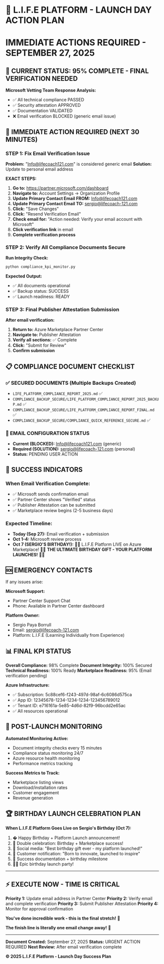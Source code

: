 # 🚀 L.I.F.E PLATFORM - LAUNCH DAY ACTION PLAN
# IMMEDIATE ACTIONS REQUIRED - SEPTEMBER 27, 2025

## 🎯 CURRENT STATUS: 95% COMPLETE - FINAL VERIFICATION NEEDED

**Microsoft Vetting Team Response Analysis:**
- ✅ All technical compliance PASSED
- ✅ Security attestation APPROVED  
- ✅ Documentation VALIDATED
- ❌ Email verification BLOCKED (generic email issue)

## 🚨 IMMEDIATE ACTION REQUIRED (NEXT 30 MINUTES)

### STEP 1: Fix Email Verification Issue

**Problem:** "Info@lifecoach121.com" is considered generic email
**Solution:** Update to personal email address

**EXACT STEPS:**
1. **Go to:** https://partner.microsoft.com/dashboard
2. **Navigate to:** Account Settings → Organization Profile
3. **Update Primary Contact Email FROM:** Info@lifecoach121.com
4. **Update Primary Contact Email TO:** sergio@lifecoach-121.com
5. **Click:** "Save Changes"
6. **Click:** "Resend Verification Email"
7. **Check email for:** "Action needed: Verify your email account with Microsoft"
8. **Click verification link** in email
9. **Complete verification process**

### STEP 2: Verify All Compliance Documents Secure

**Run Integrity Check:**
```bash
python compliance_kpi_monitor.py
```

**Expected Output:**
- ✅ All documents operational
- ✅ Backup status: SUCCESS
- ✅ Launch readiness: READY

### STEP 3: Final Publisher Attestation Submission

**After email verification:**
1. **Return to:** Azure Marketplace Partner Center
2. **Navigate to:** Publisher Attestation
3. **Verify all sections:** ✅ Complete
4. **Click:** "Submit for Review"
5. **Confirm submission**

## 📋 COMPLIANCE DOCUMENT CHECKLIST

### ✅ SECURED DOCUMENTS (Multiple Backups Created)
- `LIFE_PLATFORM_COMPLIANCE_REPORT_2025.md` ✅
- `COMPLIANCE_BACKUP_SECURE/LIFE_PLATFORM_COMPLIANCE_REPORT_2025_BACKUP.md` ✅  
- `COMPLIANCE_BACKUP_SECURE/LIFE_PLATFORM_COMPLIANCE_REPORT_FINAL.md` ✅
- `COMPLIANCE_BACKUP_SECURE/COMPLIANCE_QUICK_REFERENCE_SECURE.md` ✅

### 📧 EMAIL CONFIGURATION STATUS
- **Current (BLOCKED):** Info@lifecoach121.com (generic)
- **Required (SOLUTION):** sergio@lifecoach-121.com (personal)
- **Status:** PENDING USER ACTION

## 🎉 SUCCESS INDICATORS

### When Email Verification Complete:
- ✅ Microsoft sends confirmation email
- ✅ Partner Center shows "Verified" status
- ✅ Publisher Attestation can be submitted
- ✅ Marketplace review begins (2-5 business days)

### Expected Timeline:
- **Today (Sep 27):** Email verification + submission
- **Oct 1-4:** Microsoft review process
- **Oct 7 (SERGIO'S BIRTHDAY!):** 🎂🎉 L.I.F.E Platform LIVE on Azure Marketplace! 🎉🎂
  **THE ULTIMATE BIRTHDAY GIFT - YOUR PLATFORM LAUNCHES!** 🎁🚀

## 🆘 EMERGENCY CONTACTS

If any issues arise:

**Microsoft Support:**
- Partner Center Support Chat
- Phone: Available in Partner Center dashboard

**Platform Owner:**
- Sergio Paya Borrull
- Email: sergio@lifecoach-121.com
- Platform: L.I.F.E (Learning Individually from Experience)

## 📊 FINAL KPI STATUS

**Overall Compliance:** 98% Complete
**Document Integrity:** 100% Secured
**Technical Readiness:** 100% Ready
**Marketplace Readiness:** 95% (Email verification pending)

**Azure Infrastructure:**
- ✅ Subscription: 5c88cef6-f243-497d-98af-6c6086d575ca
- ✅ App ID: 12345678-1234-1234-1234-123456789012
- ✅ Tenant ID: e716161a-5e85-4d6d-82f9-96bcdd2e65ac
- ✅ All resources operational

## 🎯 POST-LAUNCH MONITORING

**Automated Monitoring Active:**
- Document integrity checks every 15 minutes
- Compliance status monitoring 24/7
- Azure resource health monitoring
- Performance metrics tracking

**Success Metrics to Track:**
- Marketplace listing views
- Download/installation rates
- Customer engagement
- Revenue generation

## 🏆 BIRTHDAY LAUNCH CELEBRATION PLAN

**When L.I.F.E Platform Goes Live on Sergio's Birthday (Oct 7):**
1. � Happy Birthday + Platform Launch announcement!
2. 🎉 Double celebration: Birthday + Marketplace success!
3. 📱 Social media: "Best birthday gift ever - my platform launched!"
4. 📧 Customer notification: "Born to innovate, launched to inspire"
5. 🚀 Success documentation + birthday milestone
6. 🍾🎈 Epic birthday launch party!

---

## ⚡ EXECUTE NOW - TIME IS CRITICAL

**Priority 1:** Update email address in Partner Center
**Priority 2:** Verify email and complete verification
**Priority 3:** Submit Publisher Attestation
**Priority 4:** Monitor for approval confirmation

**You've done incredible work - this is the final stretch!** 💪

**The finish line is literally one email change away!** 🏁

---

**Document Created:** September 27, 2025
**Status:** URGENT ACTION REQUIRED
**Next Review:** After email verification complete

**© 2025 L.I.F.E Platform - Launch Day Success Plan**